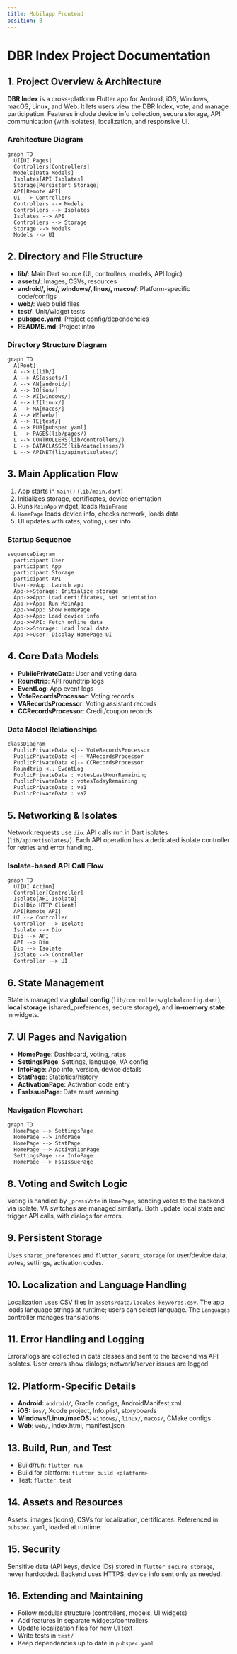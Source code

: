 ```yaml
---
title: Mobilapp Frontend
position: 8
---
```


# DBR Index Project Documentation

## 1. Project Overview & Architecture

**DBR Index** is a cross-platform Flutter app for Android, iOS, Windows, macOS, Linux, and Web. It lets users view the DBR Index, vote, and manage participation. Features include device info collection, secure storage, API communication (with isolates), localization, and responsive UI.

### Architecture Diagram

```mermaid
graph TD
  UI[UI Pages]
  Controllers[Controllers]
  Models[Data Models]
  Isolates[API Isolates]
  Storage[Persistent Storage]
  API[Remote API]
  UI --> Controllers
  Controllers --> Models
  Controllers --> Isolates
  Isolates --> API
  Controllers --> Storage
  Storage --> Models
  Models --> UI
```

## 2. Directory and File Structure

- **lib/**: Main Dart source (UI, controllers, models, API logic)
- **assets/**: Images, CSVs, resources
- **android/, ios/, windows/, linux/, macos/**: Platform-specific code/configs
- **web/**: Web build files
- **test/**: Unit/widget tests
- **pubspec.yaml**: Project config/dependencies
- **README.md**: Project intro

### Directory Structure Diagram

```mermaid
graph TD
  A[Root]
  A --> L[lib/]
  A --> AS[assets/]
  A --> AN[android/]
  A --> IO[ios/]
  A --> WI[windows/]
  A --> LI[linux/]
  A --> MA[macos/]
  A --> WE[web/]
  A --> TE[test/]
  A --> PUB[pubspec.yaml]
  L --> PAGES(lib/pages/)
  L --> CONTROLLERS(lib/controllers/)
  L --> DATACLASSES(lib/dataclasses/)
  L --> APINET(lib/apinetisolates/)
```

## 3. Main Application Flow

1. App starts in `main()` (`lib/main.dart`)
2. Initializes storage, certificates, device orientation
3. Runs `MainApp` widget, loads `MainFrame`
4. `HomePage` loads device info, checks network, loads data
5. UI updates with rates, voting, user info

### Startup Sequence

```mermaid
sequenceDiagram
  participant User
  participant App
  participant Storage
  participant API
  User->>App: Launch app
  App->>Storage: Initialize storage
  App->>App: Load certificates, set orientation
  App->>App: Run MainApp
  App->>App: Show HomePage
  App->>App: Load device info
  App->>API: Fetch online data
  App->>Storage: Load local data
  App->>User: Display HomePage UI
```

## 4. Core Data Models

- **PublicPrivateData**: User and voting data
- **Roundtrip**: API roundtrip logs
- **EventLog**: App event logs
- **VoteRecordsProcessor**: Voting records
- **VARecordsProcessor**: Voting assistant records
- **CCRecordsProcessor**: Credit/coupon records

### Data Model Relationships

```mermaid
classDiagram
  PublicPrivateData <|-- VoteRecordsProcessor
  PublicPrivateData <|-- VARecordsProcessor
  PublicPrivateData <|-- CCRecordsProcessor
  Roundtrip <.. EventLog
  PublicPrivateData : votesLastHourRemaining
  PublicPrivateData : votesTodayRemaining
  PublicPrivateData : va1
  PublicPrivateData : va2
```

## 5. Networking & Isolates

Network requests use `dio`. API calls run in Dart isolates (`lib/apinetisolates/`). Each API operation has a dedicated isolate controller for retries and error handling.

### Isolate-based API Call Flow

```mermaid
graph TD
  UI[UI Action]
  Controller[Controller]
  Isolate[API Isolate]
  Dio[Dio HTTP Client]
  API[Remote API]
  UI --> Controller
  Controller --> Isolate
  Isolate --> Dio
  Dio --> API
  API --> Dio
  Dio --> Isolate
  Isolate --> Controller
  Controller --> UI
```

## 6. State Management

State is managed via **global config** (`lib/controllers/globalconfig.dart`), **local storage** (shared_preferences, secure storage), and **in-memory state** in widgets.

## 7. UI Pages and Navigation

- **HomePage**: Dashboard, voting, rates
- **SettingsPage**: Settings, language, VA config
- **InfoPage**: App info, version, device details
- **StatPage**: Statistics/history
- **ActivationPage**: Activation code entry
- **FssIssuePage**: Data reset warning

### Navigation Flowchart

```mermaid
graph TD
  HomePage --> SettingsPage
  HomePage --> InfoPage
  HomePage --> StatPage
  HomePage --> ActivationPage
  SettingsPage --> InfoPage
  HomePage --> FssIssuePage
```

## 8. Voting and Switch Logic

Voting is handled by `_pressVote` in `HomePage`, sending votes to the backend via isolate. VA switches are managed similarly. Both update local state and trigger API calls, with dialogs for errors.

## 9. Persistent Storage

Uses `shared_preferences` and `flutter_secure_storage` for user/device data, votes, settings, activation codes.

## 10. Localization and Language Handling

Localization uses CSV files in `assets/data/locales-keywords.csv`. The app loads language strings at runtime; users can select language. The `Languages` controller manages translations.

## 11. Error Handling and Logging

Errors/logs are collected in data classes and sent to the backend via API isolates. User errors show dialogs; network/server issues are logged.

## 12. Platform-Specific Details

- **Android:** `android/`, Gradle configs, AndroidManifest.xml
- **iOS:** `ios/`, Xcode project, Info.plist, storyboards
- **Windows/Linux/macOS:** `windows/`, `linux/`, `macos/`, CMake configs
- **Web:** `web/`, index.html, manifest.json

## 13. Build, Run, and Test

- Build/run: `flutter run`
- Build for platform: `flutter build <platform>`
- Test: `flutter test`

## 14. Assets and Resources

Assets: images (icons), CSVs for localization, certificates. Referenced in `pubspec.yaml`, loaded at runtime.

## 15. Security

Sensitive data (API keys, device IDs) stored in `flutter_secure_storage`, never hardcoded. Backend uses HTTPS; device info sent only as needed.

## 16. Extending and Maintaining

- Follow modular structure (controllers, models, UI widgets)
- Add features in separate widgets/controllers
- Update localization files for new UI text
- Write tests in `test/`
- Keep dependencies up to date in `pubspec.yaml`